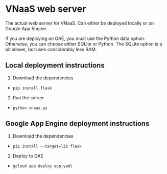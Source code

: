 # VNaaS web server

The actual web server for VNaaS. Can either be deployed
locally or on Google App Engine.

If you are deploying on GAE, you must use the Python data
option. Otherwise, you can choose either SQLite or Python.
The SQLite option is a bit slower, but uses considerably
less RAM.

## Local deployment instructions

1. Download the dependencies
 - `pip install flask`

2. Run the server
 - `python vnaas.py`

## Google App Engine deployment instructions

1. Download the dependencies
 - `pip install --target=lib flask`

2. Deploy to GAE
 - `gcloud app deploy app.yaml`
